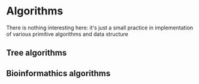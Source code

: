 # Algorithms
There is nothing interesting here: it's just a small practice in implementation of various primitive algorithms and data structure

## Tree algorithms

## Bioinformathics algorithms
